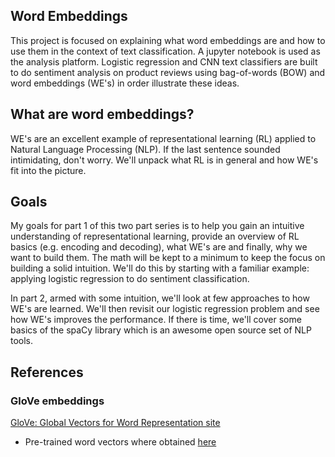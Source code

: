 ## Word Embeddings

This project is focused on explaining what word embeddings are and how to use them in the context of text classification.  A jupyter notebook is used as the analysis platform.  Logistic regression and CNN text classifiers are built to do sentiment analysis on product reviews using bag-of-words (BOW) and word embeddings (WE's) in order illustrate these ideas.


## What are word embeddings?

WE's are an excellent example of representational learning (RL) applied to Natural Language Processing (NLP). If the last sentence sounded intimidating, don't worry. We'll unpack what RL is in general and how WE's fit into the picture.

## Goals

My goals for part 1 of this two part series is to help you gain an intuitive understanding of representational learning, provide an overview of RL basics (e.g. encoding and decoding), what WE's are and finally, why we want to build them. The math will be kept to a minimum to keep the focus on building a solid intuition. We'll do this by starting with a familiar example: applying logistic regression to do sentiment classification.

In part 2, armed with some intuition, we'll look at few approaches to how WE's are learned. We'll then revisit our logistic regression problem and see how WE's improves the performance. If there is time, we'll cover some basics of the spaCy library which is an awesome open source set of NLP tools.

## References

### GloVe embeddings

[GloVe: Global Vectors for Word Representation site](https://nlp.stanford.edu/projects/glove/)
  + Pre-trained word vectors where obtained [here](http://nlp.stanford.edu/data/glove.6B.zip)